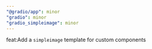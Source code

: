 ```yaml
---
"@gradio/app": minor
"gradio": minor
"gradio_simpleimage": minor
---
```


feat:Add a `simpleimage` template for custom components
